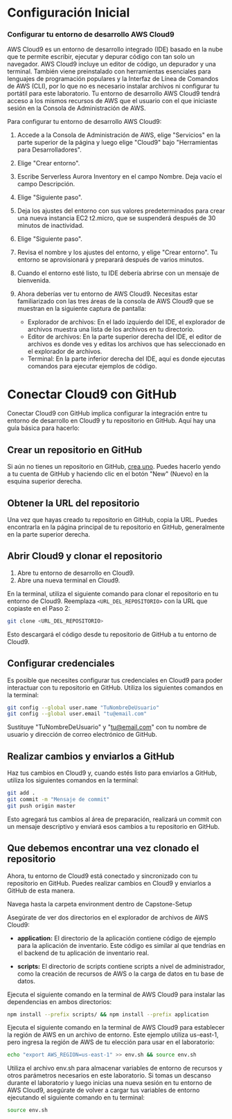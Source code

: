 # Configuración Inicial
### Configurar tu entorno de desarrollo AWS Cloud9

AWS Cloud9 es un entorno de desarrollo integrado (IDE) basado en la nube que te permite escribir, ejecutar y depurar código con tan solo un navegador. AWS Cloud9 incluye un editor de código, un depurador y una terminal. También viene preinstalado con herramientas esenciales para lenguajes de programación populares y la Interfaz de Línea de Comandos de AWS (CLI), por lo que no es necesario instalar archivos ni configurar tu portátil para este laboratorio. Tu entorno de desarrollo AWS Cloud9 tendrá acceso a los mismos recursos de AWS que el usuario con el que iniciaste sesión en la Consola de Administración de AWS.

Para configurar tu entorno de desarrollo AWS Cloud9:

1. Accede a la Consola de Administración de AWS, elige "Servicios" en la parte superior de la página y luego elige "Cloud9" bajo "Herramientas para Desarrolladores".
2. Elige "Crear entorno".
3. Escribe Serverless Aurora Inventory en el campo Nombre. Deja vacío el campo Descripción.
4. Elige "Siguiente paso".
5. Deja los ajustes del entorno con sus valores predeterminados para crear una nueva instancia EC2 t2.micro, que se suspenderá después de 30 minutos de inactividad.
6. Elige "Siguiente paso".
7. Revisa el nombre y los ajustes del entorno, y elige "Crear entorno". Tu entorno se aprovisionará y preparará después de varios minutos.
8. Cuando el entorno esté listo, tu IDE debería abrirse con un mensaje de bienvenida.
9. Ahora deberías ver tu entorno de AWS Cloud9. Necesitas estar familiarizado con las tres áreas de la consola de AWS Cloud9 que se muestran en la siguiente captura de pantalla:

   - Explorador de archivos: En el lado izquierdo del IDE, el explorador de archivos muestra una lista de los archivos en tu directorio.
   - Editor de archivos: En la parte superior derecha del IDE, el editor de archivos es donde ves y editas los archivos que has seleccionado en el explorador de archivos.
   - Terminal: En la parte inferior derecha del IDE, aquí es donde ejecutas comandos para ejecutar ejemplos de código.


# Conectar Cloud9 con GitHub

Conectar Cloud9 con GitHub implica configurar la integración entre tu entorno de desarrollo en Cloud9 y tu repositorio en GitHub. Aquí hay una guía básica para hacerlo:

## Crear un repositorio en GitHub

Si aún no tienes un repositorio en GitHub, [crea uno](https://github.com/new). Puedes hacerlo yendo a tu cuenta de GitHub y haciendo clic en el botón "New" (Nuevo) en la esquina superior derecha.

## Obtener la URL del repositorio

Una vez que hayas creado tu repositorio en GitHub, copia la URL. Puedes encontrarla en la página principal de tu repositorio en GitHub, generalmente en la parte superior derecha.

## Abrir Cloud9 y clonar el repositorio

1. Abre tu entorno de desarrollo en Cloud9.
2. Abre una nueva terminal en Cloud9.

En la terminal, utiliza el siguiente comando para clonar el repositorio en tu entorno de Cloud9. Reemplaza `<URL_DEL_REPOSITORIO>` con la URL que copiaste en el Paso 2:

```bash
git clone <URL_DEL_REPOSITORIO>
```

Esto descargará el código desde tu repositorio de GitHub a tu entorno de Cloud9.

## Configurar credenciales

Es posible que necesites configurar tus credenciales en Cloud9 para poder interactuar con tu repositorio en GitHub. Utiliza los siguientes comandos en la terminal:

```bash
git config --global user.name "TuNombreDeUsuario"
git config --global user.email "tu@email.com"
```

Sustituye "TuNombreDeUsuario" y "tu@email.com" con tu nombre de usuario y dirección de correo electrónico de GitHub.

## Realizar cambios y enviarlos a GitHub

Haz tus cambios en Cloud9 y, cuando estés listo para enviarlos a GitHub, utiliza los siguientes comandos en la terminal:

```bash
git add .
git commit -m "Mensaje de commit"
git push origin master
```

Esto agregará tus cambios al área de preparación, realizará un commit con un mensaje descriptivo y enviará esos cambios a tu repositorio en GitHub.

## Que debemos encontrar una vez clonado el repositorio

Ahora, tu entorno de Cloud9 está conectado y sincronizado con tu repositorio en GitHub. Puedes realizar cambios en Cloud9 y enviarlos a GitHub de esta manera.

Navega hasta la carpeta environment dentro de Capstone-Setup

Asegúrate de ver dos directorios en el explorador de archivos de AWS Cloud9:

- **application:** El directorio de la aplicación contiene código de ejemplo para la aplicación de inventario. Este código es similar al que tendrías en el backend de tu aplicación de inventario real.
  
- **scripts:** El directorio de scripts contiene scripts a nivel de administrador, como la creación de recursos de AWS o la carga de datos en tu base de datos.

Ejecuta el siguiente comando en la terminal de AWS Cloud9 para instalar las dependencias en ambos directorios:

```bash
npm install --prefix scripts/ && npm install --prefix application
```

Ejecuta el siguiente comando en la terminal de AWS Cloud9 para establecer la región de AWS en un archivo de entorno. Este ejemplo utiliza us-east-1, pero ingresa la región de AWS de tu elección para usar en el laboratorio:


```bash
echo "export AWS_REGION=us-east-1" >> env.sh && source env.sh
```
Utiliza el archivo env.sh para almacenar variables de entorno de recursos y otros parámetros necesarios en este laboratorio. Si tomas un descanso durante el laboratorio y luego inicias una nueva sesión en tu entorno de AWS Cloud9, asegúrate de volver a cargar tus variables de entorno ejecutando el siguiente comando en tu terminal:
```bash
source env.sh
```
